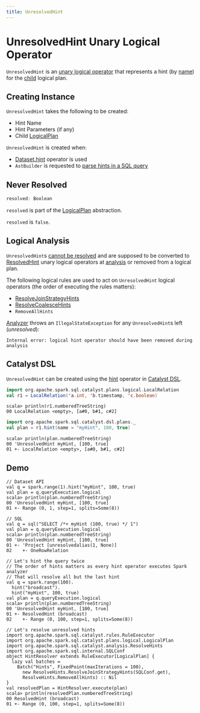 ```yaml
---
title: UnresolvedHint
---
```


# UnresolvedHint Unary Logical Operator

`UnresolvedHint` is an [unary logical operator](LogicalPlan.md#UnaryNode) that represents a hint (by [name](#name)) for the [child](#child) logical plan.

## Creating Instance

`UnresolvedHint` takes the following to be created:

* <span id="name"> Hint Name
* <span id="parameters"> Hint Parameters (if any)
* <span id="child"> Child [LogicalPlan](LogicalPlan.md)

`UnresolvedHint` is created when:

* [Dataset.hint](../dataset-operators.md#hint) operator is used
* `AstBuilder` is requested to [parse hints in a SQL query](../sql/AstBuilder.md#withHints)

## <span id="resolved"> Never Resolved

```scala
resolved: Boolean
```

`resolved` is part of the [LogicalPlan](LogicalPlan.md#resolved) abstraction.

`resolved` is `false`.

## Logical Analysis

`UnresolvedHint`s [cannot be resolved](#resolved) and are supposed to be converted to [ResolvedHint](ResolvedHint.md) unary logical operators at [analysis](../Analyzer.md#Hints) or removed from a logical plan.

The following logical rules are used to act on `UnresolvedHint` logical operators (the order of executing the rules matters):

* [ResolveJoinStrategyHints](../logical-analysis-rules/ResolveJoinStrategyHints.md)
* [ResolveCoalesceHints](../logical-analysis-rules/ResolveCoalesceHints.md)
* `RemoveAllHints`

[Analyzer](../CheckAnalysis.md#checkAnalysis) throws an `IllegalStateException` for any `UnresolvedHint`s left (_unresolved_):

```text
Internal error: logical hint operator should have been removed during analysis
```

## Catalyst DSL

`UnresolvedHint` can be created using the [hint](../catalyst-dsl/DslLogicalPlan.md#hint) operator in [Catalyst DSL](../catalyst-dsl/index.md).

```scala
import org.apache.spark.sql.catalyst.plans.logical.LocalRelation
val r1 = LocalRelation('a.int, 'b.timestamp, 'c.boolean)
```

```text
scala> println(r1.numberedTreeString)
00 LocalRelation <empty>, [a#0, b#1, c#2]
```

```scala
import org.apache.spark.sql.catalyst.dsl.plans._
val plan = r1.hint(name = "myHint", 100, true)
```

```text
scala> println(plan.numberedTreeString)
00 'UnresolvedHint myHint, [100, true]
01 +- LocalRelation <empty>, [a#0, b#1, c#2]
```

## Demo

```text
// Dataset API
val q = spark.range(1).hint("myHint", 100, true)
val plan = q.queryExecution.logical
scala> println(plan.numberedTreeString)
00 'UnresolvedHint myHint, [100, true]
01 +- Range (0, 1, step=1, splits=Some(8))

// SQL
val q = sql("SELECT /*+ myHint (100, true) */ 1")
val plan = q.queryExecution.logical
scala> println(plan.numberedTreeString)
00 'UnresolvedHint myHint, [100, true]
01 +- 'Project [unresolvedalias(1, None)]
02    +- OneRowRelation
```

```text
// Let's hint the query twice
// The order of hints matters as every hint operator executes Spark analyzer
// That will resolve all but the last hint
val q = spark.range(100).
  hint("broadcast").
  hint("myHint", 100, true)
val plan = q.queryExecution.logical
scala> println(plan.numberedTreeString)
00 'UnresolvedHint myHint, [100, true]
01 +- ResolvedHint (broadcast)
02    +- Range (0, 100, step=1, splits=Some(8))

// Let's resolve unresolved hints
import org.apache.spark.sql.catalyst.rules.RuleExecutor
import org.apache.spark.sql.catalyst.plans.logical.LogicalPlan
import org.apache.spark.sql.catalyst.analysis.ResolveHints
import org.apache.spark.sql.internal.SQLConf
object HintResolver extends RuleExecutor[LogicalPlan] {
  lazy val batches =
    Batch("Hints", FixedPoint(maxIterations = 100),
      new ResolveHints.ResolveJoinStrategyHints(SQLConf.get),
      ResolveHints.RemoveAllHints) :: Nil
}
val resolvedPlan = HintResolver.execute(plan)
scala> println(resolvedPlan.numberedTreeString)
00 ResolvedHint (broadcast)
01 +- Range (0, 100, step=1, splits=Some(8))
```
